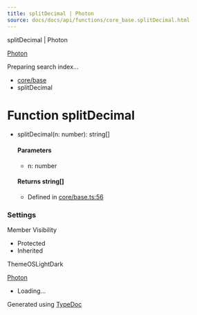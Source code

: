 ```yaml
---
title: splitDecimal | Photon
source: docs/docs/api/functions/core_base.splitDecimal.html
---
```


splitDecimal | Photon

[Photon](../index.html)




Preparing search index...

* [core/base](../modules/core_base.html)
* splitDecimal

# Function splitDecimal

* splitDecimal(n: number): string[]

  #### Parameters

  + n: number

  #### Returns string[]

  + Defined in [core/base.ts:56](https://github.com/mwhite454/photon/blob/main/packages/photon/src/core/base.ts#L56)

### Settings

Member Visibility

* Protected
* Inherited

ThemeOSLightDark

[Photon](../index.html)

* Loading...

Generated using [TypeDoc](https://typedoc.org/)
